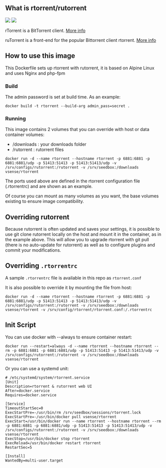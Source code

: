 ## What is rtorrent/rutorrent

[![](https://images.microbadger.com/badges/version/vsense/rtorrent.svg)](http://microbadger.com/images/vsense/rtorrent "Get your own version badge on microbadger.com") [![](https://images.microbadger.com/badges/image/vsense/rtorrent.svg)](http://microbadger.com/images/vsense/rtorrent "Get your own image badge on microbadger.com")

rTorrent is a BitTorrent client.
[More info](https://github.com/rakshasa/rtorrent)

ruTorrent is a front-end for the popular Bittorrent client rtorrent.
[More info](https://github.com/Novik/ruTorrent)

## How to use this image

This Dockerfile sets up rtorrent with rutorrent, it is based on Alpine Linux and uses Nginx and php-fpm

### Build

The admin password is set at build time. As an example:
```
docker build -t rtorrent --build-arg admin_pass=secret .
```

### Running

This image contains 2 volumes that you can override with host or data container volumes:
- /downloads : your downloads folder
- /rutorrent : rutorrent files

```
docker run -d --name rtorrent --hostname rtorrent -p 6881:6881 -p 6881:6881/udp -p 51413:51413 -p 51413:51413/udp -v /srv/configs/rutorrent:/rutorrent -v /srv/seedbox:/downloads vsense/rtorrent
```

The ports used above are defined in the rtorrent configuration file (.rtorrentrc) and are shown as an example.

Of course you can mount as many volumes as you want, the base volumes existing to ensure image compatibility.

## Overriding rutorrent

Because rutorrent is often updated and saves your settings, it is possible to use git clone rutorrent locally on the host and mount it in the container, as in the example above. This will allow you to upgrade rtorrent with git pull (there is no auto-update for rutorrent) as well as to configure plugins and commit your modifications.

## Overriding `.rtorrentrc`

A sample `.rtorrentrc` file is available in this repo as `rtorrent.conf`

It is also possible to override it by mounting the file from host:

```
docker run -d --name rtorrent --hostname rtorrent -p 6881:6881 -p 6881:6881/udp -p 51413:51413 -p 51413:51413/udp -v /srv/configs/rutorrent:/rutorrent -v /srv/seedbox:/downloads vsense/rtorrent -v /srv/config/rtorrent/rtorrent.conf:/.rtorrentrc
```

## Init Script

You can use docker with --always to ensure container restart:

```
docker run --restart=always -d --name rtorrent --hostname rtorrent --rm -p 6881:6881 -p 6881:6881/udp -p 51413:51413 -p 51413:51413/udp -v /srv/configs/rutorrent:/rutorrent -v /srv/seedbox:/downloads vsense/rtorrent
```

Or you can use a systemd unit:

```
# /etc/systemd/system/rtorrent.service
[Unit]
Description=rtorrent & rutorrent web UI
After=docker.service
Requires=docker.service

[Service]
TimeoutStartSec=0
ExecStartPre=-/usr/bin/rm /srv/seedbox/sessions/rtorrent.lock
ExecStartPre=-/usr/bin/docker pull vsense/rtorrent
ExecStart=/usr/bin/docker run --name rtorrent --hostname rtorrent --rm -p 6881:6881 -p 6881:6881/udp -p 51413:51413 -p 51413:51413/udp -v /srv/configs/rutorrent:/rutorrent -v /srv/seedbox:/downloads vsense/rtorrent
ExecStop=/usr/bin/docker stop rtorrent
ExecReload=/usr/bin/docker restart rtorrent
RestartSec=5

[Install]
WantedBy=multi-user.target
```

